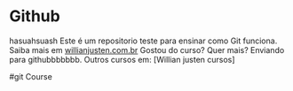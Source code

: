 # Github

hasuahsuash
Este é um repositorio teste para ensinar como Git funciona.
Saiba mais em [willianjusten.com.br](http:/willianjusten.com.br)
Gostou do curso? Quer mais?
Enviando para githubbbbbbb.
Outros cursos em: [Willian justen cursos]

#git Course 

